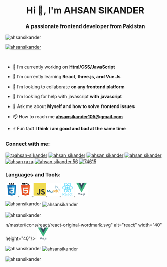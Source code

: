 <h1 align="center">Hi 👋, I'm AHSAN SIKANDER</h1>
<h3 align="center">A passionate frontend developer from Pakistan</h3>

<p align="left"> <img src="https://komarev.com/ghpvc/?username=ahsansikander&label=Profile%20views&color=0e75b6&style=flat" alt="ahsansikander" /> </p>

<p align="left"> <a href="https://github.com/ryo-ma/github-profile-trophy"><img src="https://github-profile-trophy.vercel.app/?username=ahsansikander" alt="ahsansikander" /></a> </p>

<p align="left"> <a href="https://twitter.com/" target="blank"><img src="https://img.shields.io/twitter/follow/?logo=twitter&style=for-the-badge" alt="" /></a> </p>

- 🔭 I’m currently working on **Html/CSS/JavaScript**

- 🌱 I’m currently learning **React, three.js, and Vue Js**

- 👯 I’m looking to collaborate **on any frontend platform**

- 🤝 I’m looking for help with javascript **with javascript**

- 💬 Ask me about **Myself and how to solve frontend issues**

- 📫 How to reach me **ahsansikander105@gmail.com**

- ⚡ Fun fact **I think i am good and bad at the same time**

<h3 align="left">Connect with me:</h3>
<p align="left">
<a href="https://codepen.io/@ahsan-sikander" target="blank"><img align="center" src="https://raw.githubusercontent.com/rahuldkjain/github-profile-readme-generator/master/src/images/icons/Social/codepen.svg" alt="@ahsan-sikander" height="30" width="40" /></a>
<a href="https://linkedin.com/in/ahsan sikander" target="blank"><img align="center" src="https://raw.githubusercontent.com/rahuldkjain/github-profile-readme-generator/master/src/images/icons/Social/linked-in-alt.svg" alt="ahsan sikander" height="30" width="40" /></a>
<a href="https://stackoverflow.com/users/ahsan sikander" target="blank"><img align="center" src="https://raw.githubusercontent.com/rahuldkjain/github-profile-readme-generator/master/src/images/icons/Social/stack-overflow.svg" alt="ahsan sikander" height="30" width="40" /></a>
<a href="https://kaggle.com/ahsan sikander" target="blank"><img align="center" src="https://raw.githubusercontent.com/rahuldkjain/github-profile-readme-generator/master/src/images/icons/Social/kaggle.svg" alt="ahsan sikander" height="30" width="40" /></a>
<a href="https://fb.com/ahsan raza" target="blank"><img align="center" src="https://raw.githubusercontent.com/rahuldkjain/github-profile-readme-generator/master/src/images/icons/Social/facebook.svg" alt="ahsan raza" height="30" width="40" /></a>
<a href="https://instagram.com/ahsan.sikander.56" target="blank"><img align="center" src="https://raw.githubusercontent.com/rahuldkjain/github-profile-readme-generator/master/src/images/icons/Social/instagram.svg" alt="ahsan.sikander.56" height="30" width="40" /></a>
<a href="https://discord.gg/74615" target="blank"><img align="center" src="https://raw.githubusercontent.com/rahuldkjain/github-profile-readme-generator/master/src/images/icons/Social/discord.svg" alt="74615" height="30" width="40" /></a>
</p>

<h3 align="left">Languages and Tools:</h3>
<p align="left"> <a href="https://www.w3schools.com/css/" target="_blank" rel="noreferrer"> <img src="https://raw.githubusercontent.com/devicons/devicon/master/icons/css3/css3-original-wordmark.svg" alt="css3" width="40" height="40"/> </a> <a href="https://www.w3.org/html/" target="_blank" rel="noreferrer"> <img src="https://raw.githubusercontent.com/devicons/devicon/master/icons/html5/html5-original-wordmark.svg" alt="html5" width="40" height="40"/> </a> <a href="https://developer.mozilla.org/en-US/docs/Web/JavaScript" target="_blank" rel="noreferrer"> <img src="https://raw.githubusercontent.com/devicons/devicon/master/icons/javascript/javascript-original.svg" alt="javascript" width="40" height="40"/> </a> <a href="https://www.mysql.com/" target="_blank" rel="noreferrer"> <img src="https://raw.githubusercontent.com/devicons/devicon/master/icons/mysql/mysql-original-wordmark.svg" alt="mysql" width="40" height="40"/> </a> <a href="https://reactjs.org/" target="_blank" rel="noreferrer"> <img src="https://raw.githubusercontent.com/devicons/devicon/master/icons/react/react-original-wordmark.svg" alt="react" width="40" height="40"/> </a> <a href="https://vuejs.org/" target="_blank" rel="noreferrer"> <img src="https://raw.githubusercontent.com/devicons/devicon/master/icons/vuejs/vuejs-original-wordmark.svg" alt="vuejs" width="40" height="40"/> </a> </p>

<p><img align="left" src="https://github-readme-stats.vercel.app/api/top-langs?username=ahsansikander&show_icons=true&locale=en&layout=compact" alt="ahsansikander" /></p>

<p>&nbsp;<img align="center" src="https://github-readme-stats.vercel.app/api?username=ahsansikander&show_icons=true&locale=en" alt="ahsansikander" /></p>

<p><img align="center" src="https://github-readme-streak-stats.herokuapp.com/?user=ahsansikander&" alt="ahsansikander" /></p>
n/master/icons/react/react-original-wordmark.svg" alt="react" width="40" height="40"/> </a> <a href="https://vuejs.org/" target="_blank" rel="noreferrer"> <img src="https://raw.githubusercontent.com/devicons/devicon/master/icons/vuejs/vuejs-original-wordmark.svg" alt="vuejs" width="40" height="40"/> </a> </p>

<p><img align="left" src="https://github-readme-stats.vercel.app/api/top-langs?username=ahsansikander&show_icons=true&locale=en&layout=compact" alt="ahsansikander" /></p>

<p>&nbsp;<img align="center" src="https://github-readme-stats.vercel.app/api?username=ahsansikander&show_icons=true&locale=en" alt="ahsansikander" /></p>

<p><img align="center" src="https://github-readme-streak-stats.herokuapp.com/?user=ahsansikander&" alt="ahsansikander" /></p>
